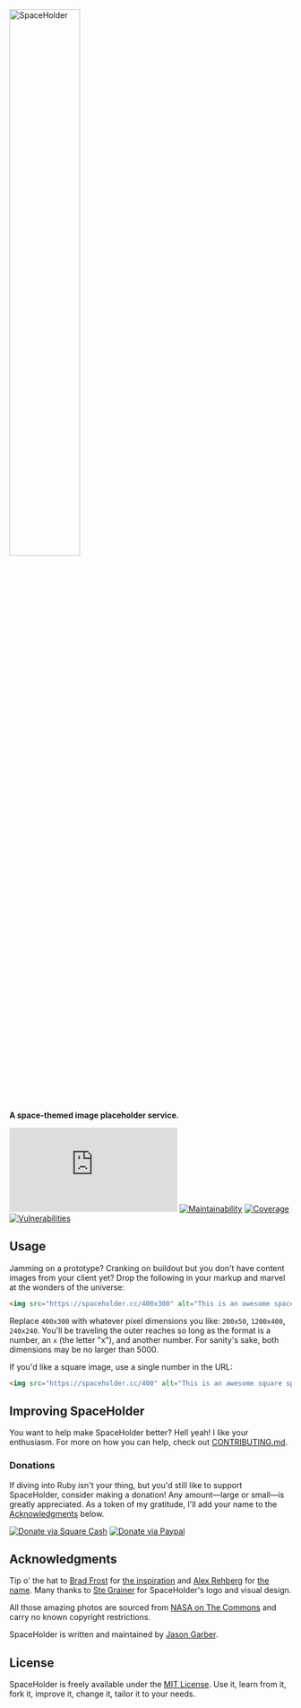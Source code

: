<img src="http://f.cl.ly/items/452R3n1k2P3U140j1A20/logo.svg" alt="SpaceHolder" width="50%">

**A space-themed image placeholder service.**

[![Build](https://img.shields.io/circleci/build/github/jgarber623/spaceholder.cc?logo=circleci&style=for-the-badge)](https://app.circleci.com/pipelines/github/jgarber623/spaceholder.cc)
[![Maintainability](https://img.shields.io/codeclimate/maintainability/jgarber623/spaceholder.cc.svg?logo=code-climate&style=for-the-badge)](https://codeclimate.com/github/jgarber623/spaceholder.cc)
[![Coverage](https://img.shields.io/codeclimate/c/jgarber623/spaceholder.cc.svg?logo=code-climate&style=for-the-badge)](https://codeclimate.com/github/jgarber623/spaceholder.cc/code)
[![Vulnerabilities](https://img.shields.io/snyk/vulnerabilities/github/jgarber623/spaceholder.cc.svg?logo=snyk&style=for-the-badge)](https://snyk.io/test/github/jgarber623/spaceholder.cc)

## Usage

Jamming on a prototype? Cranking on buildout but you don't have content images from your client yet? Drop the following in your markup and marvel at the wonders of the universe:

```html
<img src="https://spaceholder.cc/400x300" alt="This is an awesome spaceholder!">
```

Replace `400x300` with whatever pixel dimensions you like: `200x50`, `1200x400`, `240x240`. You'll be traveling the outer reaches so long as the format is a number, an `x` (the letter "x"), and another number. For sanity's sake, both dimensions may be no larger than 5000.

If you'd like a square image, use a single number in the URL:

```html
<img src="https://spaceholder.cc/400" alt="This is an awesome square spaceholder!">
```

## Improving SpaceHolder

You want to help make SpaceHolder better? Hell yeah! I like your enthusiasm. For more on how you can help, check out [CONTRIBUTING.md](https://github.com/jgarber623/spaceholder.cc/blob/main/CONTRIBUTING.md).

### Donations

If diving into Ruby isn't your thing, but you'd still like to support SpaceHolder, consider making a donation! Any amount—large or small—is greatly appreciated. As a token of my gratitude, I'll add your name to the [Acknowledgments](#acknowledgments) below.

[![Donate via Square Cash](https://img.shields.io/badge/square%20cash-$jgarber-28c101.svg?style=for-the-badge)](https://cash.me/$jgarber)
[![Donate via Paypal](https://img.shields.io/badge/paypal-jgarber-009cde.svg?style=for-the-badge)](https://www.paypal.me/jgarber)

## Acknowledgments

Tip o' the hat to [Brad Frost](https://twitter.com/brad_frost) for [the inspiration](https://twitter.com/brad_frost/status/674668640915087360) and [Alex Rehberg](https://twitter.com/alex_rehberg) for [the name](https://twitter.com/alex_rehberg/status/674668731272794112). Many thanks to [Ste Grainer](https://twitter.com/stegrainer) for SpaceHolder's logo and visual design.

All those amazing photos are sourced from [NASA on The Commons](https://www.flickr.com/photos/nasacommons/) and carry no known copyright restrictions.

SpaceHolder is written and maintained by [Jason Garber](https://sixtwothree.org).

## License

SpaceHolder is freely available under the [MIT License](https://opensource.org/licenses/MIT). Use it, learn from it, fork it, improve it, change it, tailor it to your needs.
